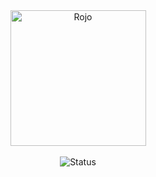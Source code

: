 <div align="center">
    <img src="https://media.discordapp.net/attachments/1384780454825299968/1384938356491943946/image.png?ex=68ad3d1b&is=68abeb9b&hm=e24f21d4ac56f14e11a9277758ec8b27e60a242858bd46460164c4df9dd5055a&=&format=webp&quality=lossless" alt="Rojo" height="217" />
</div>

<div>&nbsp;</div>

<div align="center">
<img src="https://img.shields.io/badge/Status-Wartungsarbeiten-orange?style=for-the-badge" alt="Status" />
</div>

